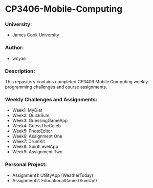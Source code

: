 # CP3406-Mobile-Computing
### University: 
* James Cook University

### Author: 
* wnyao

### Description:
This repository contains completed CP3406 Mobile Computing weekly programming challenges and course assignments. 

### Weekly Challenges and Assignments:
* Week1: MyDiet
* Week2: QuickSum
* Week3: GuessingGameApp
* Week4: GuessTheCeleb
* Week5: PhotoEditor
* Week6: Assignment One
* Week7: DrumKit
* Week8: SpiritLevelApp
* Week9: Assignment Two

### Personal Project:
* Assignment1: UtilityApp (WeatherToday)
* Assignment2: EducationalGame (SumUp!)

